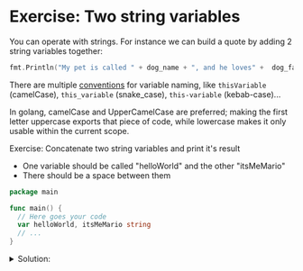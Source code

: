 # Exercise: Two string variables

You can operate with strings. For instance we can build a quote by adding 2 string variables together:

```go
fmt.Println("My pet is called " + dog_name + ", and he loves" +  dog_favourite_food)
```

There are multiple [conventions](https://en.wikipedia.org/wiki/Naming_convention_(programming)#Go) for variable naming, like `thisVariable` (camelCase), `this_variable` (snake_case), `this-variable` (kebab-case)...

In golang, camelCase and UpperCamelCase are preferred; making the first letter uppercase exports that piece of code, while lowercase makes it only usable within the current scope.

Exercise: Concatenate two string variables and print it's result

- One variable should be called "helloWorld" and the other "itsMeMario"
- There should be a space between them

```go
package main

func main() {
  // Here goes your code
  var helloWorld, itsMeMario string
  // ...
}
```

<details>
<summary> Solution: </summary>

```go
package main

import "fmt"

func main() {
  // Creating new variable called helloWorld
  var helloWorld, itsMeMario string
  helloWorld = "Hello World!"
  itsMeMario = "It's a me, Mario"
  // Print the variable
  fmt.Println(helloWorld + " " + itsMeMario)
}

// To run the program:
// - go run solution.go
```

</details>
